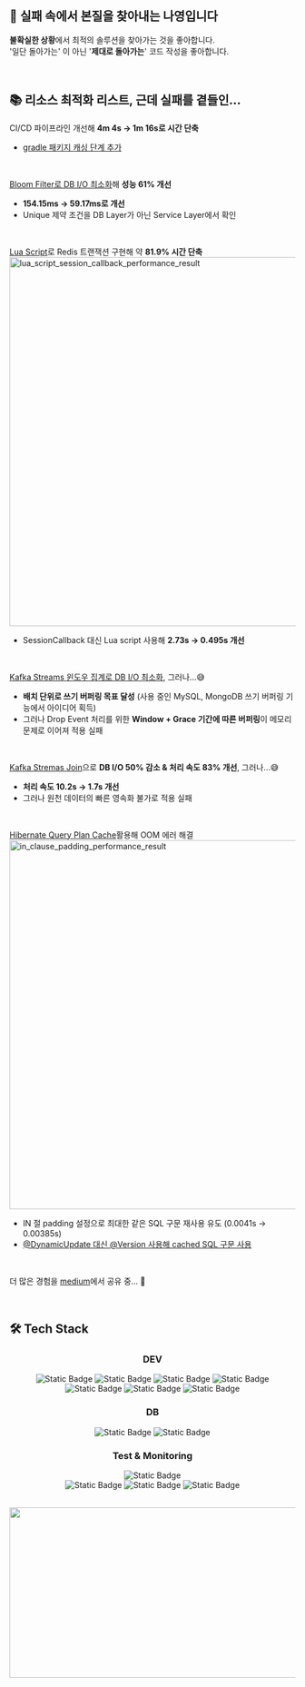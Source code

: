 ## 👋 실패 속에서 본질을 찾아내는 나영입니다

**불확실한 상황**에서 최적의 솔루션을 찾아가는 것을 좋아합니다.<br>
'일단 돌아가는' 이 아닌 '**제대로 돌아가는**' 코드 작성을 좋아합니다.

<br>

## 📚 리소스 최적화 리스트, 근데 실패를 곁들인...

CI/CD 파이프라인 개선해 **4m 4s -> 1m 16s로 시간 단축**
- [gradle 패키지 캐싱 단계 추가]((https://github.com/imzero238/cicd-test))

<br>

[Bloom Filter로 DB I/O 최소화](https://medium.com/@im_zero/bloom-filter%EB%A1%9C-db-%EB%B6%80%ED%95%98-%EA%B0%90%EC%86%8C-%EC%84%B1%EB%8A%A5-61-%EA%B0%9C%EC%84%A0-e46e8ce62d6d)해 **성능 61% 개선**

- **154.15ms -> 59.17ms로 개선**
- Unique 제약 조건을 DB Layer가 아닌 Service Layer에서 확인

<br>

[Lua Script](https://medium.com/@im_zero/%EC%BF%A0%ED%8F%B0-%EB%B0%9C%EA%B8%89%EC%9D%84-%EC%9C%84%ED%95%9C-redis-streams-lua-script-%EC%A0%81%EC%9A%A9%EA%B8%B0-5f3dc4d02b2c)로 Redis 트랜잭션 구현해 약 **81.9% 시간 단축**<br>
<img width="650" alt="lua_script_session_callback_performance_result" src="https://github.com/user-attachments/assets/d39daa5c-d13a-4e8a-9ecd-a39c716c757c" />
- SessionCallback 대신 Lua script 사용해 **2.73s -> 0.495s 개선**

<br>

[Kafka Streams 윈도우 집계로 DB I/O 최소화](https://medium.com/@im_zero/kafka-streams%EC%9D%98-window-results-%EC%BB%A8%ED%8A%B8%EB%A1%A4%ED%95%98%EA%B8%B0-3c20c360cf02), 그러나...😅

- **배치 단위로 쓰기 버퍼링 목표 달성** (사용 중인 MySQL, MongoDB 쓰기 버퍼링 기능에서 아이디어 획득)
- 그러나 Drop Event 처리를 위한 **Window + Grace 기간에 따른 버퍼링**이 메모리 문제로 이어져 적용 실패

<br>

[Kafka Stremas Join](https://medium.com/@im_zero/kstream-ktable-join-%EC%A0%81%EC%9A%A9-%EC%8B%A4%ED%8C%A8%EA%B8%B0-f7b8bfa11e42)으로 **DB I/O 50% 감소 & 처리 속도 83% 개선**, 그러나...😅

- **처리 속도 10.2s -> 1.7s 개선**
- 그러나 원천 데이터의 빠른 영속화 불가로 적용 실패

<br>

[Hibernate Query Plan Cache](https://medium.com/@im_zero/hibernate-query-plan-cache-oom-%EC%97%90%EB%9F%AC-%ED%95%B4%EA%B2%B0-298f3feae93a)활용해 OOM 에러 해결<br>
<img width="650" alt="in_clause_padding_performance_result" src="https://github.com/user-attachments/assets/d27b40dd-463f-4d27-b592-5aa056aece40" />
- IN 절 padding 설정으로 최대한 같은 SQL 구문 재사용 유도 (0.0041s -> 0.00385s)
- [@DynamicUpdate 대신 @Version 사용해 cached SQL 구문 사용](https://medium.com/@im_zero/version-vs-dynamicupdate-342d27dc59fd)

<br>

더 많은 경험을 [medium](https://medium.com/@im_zero)에서 공유 중... 💚

<br>

## 🛠️ Tech Stack

<div align="center">

### DEV

<img alt="Static Badge" src="https://img.shields.io/badge/java17-%23007396?style=for-the-badge&logo=java&logoColor=white"> <img alt="Static Badge" src="https://img.shields.io/badge/Spring%20Boot-%236DB33F?style=for-the-badge&logo=Spring%20Boot&logoColor=white"> <img alt="Static Badge" src="https://img.shields.io/badge/Spring Data JPA-%236DB33F?style=for-the-badge&logo=Spring&logoColor=white"> <img alt="Static Badge" src="https://img.shields.io/badge/Spring Cloud Gateway-%236DB33F?style=for-the-badge&logo=Spring&logoColor=white"><br>
<img alt="Static Badge" src="https://img.shields.io/badge/Apache%20Kafka-%23231F20?style=for-the-badge&logo=Apache%20Kafka&logoColor=white"> <img alt="Static Badge" src="https://img.shields.io/badge/Redis-%23FF4438?style=for-the-badge&logo=Redis&logoColor=white"> <img alt="Static Badge" src="https://img.shields.io/badge/Resilience 4J-%23231F20?style=for-the-badge&logoColor=white">


### DB

<img alt="Static Badge" src="https://img.shields.io/badge/MySQL-%234479A1?style=for-the-badge&logo=mysql&logoColor=white"> <img alt="Static Badge" src="https://img.shields.io/badge/MongoDB-%2347A248?style=for-the-badge&logo=MongoDB&logoColor=white">

### Test & Monitoring

<img alt="Static Badge" src="https://img.shields.io/badge/JUnit 5-%2325A162?style=for-the-badge&logo=JUnit5&logoColor=white"><br><img alt="Static Badge" src="https://img.shields.io/badge/prometheus-%23E6522C?style=for-the-badge&logo=prometheus&logoColor=white"> <img alt="Static Badge" src="https://img.shields.io/badge/Grafana-%23F46800?style=for-the-badge&logo=Grafana&logoColor=white"> <img alt="Static Badge" src="https://img.shields.io/badge/Elastic%20Stack-%230055?style=for-the-badge&logo=Elastic%20Stack&logoColor=white">

<br>

<a href="https://github.com/devxb/gitanimals">
<img
  src="https://render.gitanimals.org/farms/imzero238"
  width="600"
  height="300"
/>
</a>
</div>